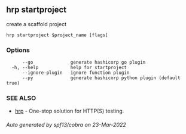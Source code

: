 ## hrp startproject

create a scaffold project

```
hrp startproject $project_name [flags]
```

### Options

```
      --go              generate hashicorp go plugin
  -h, --help            help for startproject
      --ignore-plugin   ignore function plugin
      --py              generate hashicorp python plugin (default true)
```

### SEE ALSO

* [hrp](hrp.md)	 - One-stop solution for HTTP(S) testing.

###### Auto generated by spf13/cobra on 23-Mar-2022
